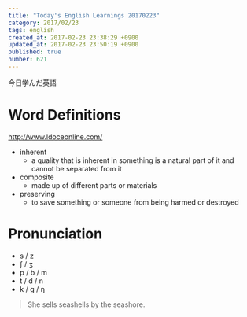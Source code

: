 ```yaml
---
title: "Today's English Learnings 20170223"
category: 2017/02/23
tags: english
created_at: 2017-02-23 23:38:29 +0900
updated_at: 2017-02-23 23:50:19 +0900
published: true
number: 621
---
```


今日学んだ英語

# Word Definitions
http://www.ldoceonline.com/

* inherent
    * a quality that is inherent in something is a natural part of it and cannot be separated from it
* composite
    * made up of different parts or materials
* preserving
    * to save something or someone from being harmed or destroyed

# Pronunciation
* s / z
* ʃ  / ʒ
* p / b / m
* t / d / n
* k / g / ŋ

> She sells seashells by the seashore.
